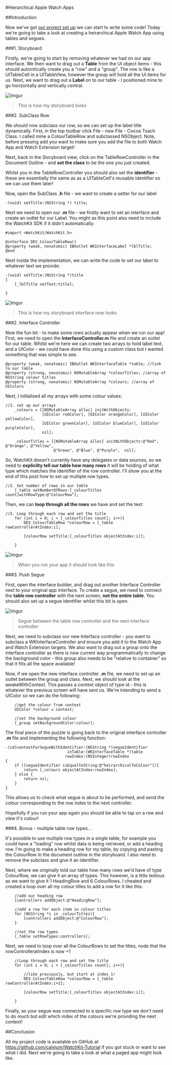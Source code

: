 #Hierarchical Apple Watch Apps

##Introduction

Now we've got [our project set up](#) we can start to write some code! Today we're going to take a look at creating a heirarchical Apple Watch App using tables and segues. 

###1. Storyboard

Firstly, we're going to start by removing whatever we had on our app interface. We then want to drag out a **Table** from the UI object items - this should automtically create you a "row" and a "group". The row is like a UITableCell in a UITableVIew, however the group will hold all the UI items for us. Next, we want to drag out a **Label** on to our table - I positioned mine to go horizontally and vertically central.

![Imgur](http://i.imgur.com/yksF7Rq.png)
> This is how my storyboard looks

###2. SubClass Row

We should now subclass our row, so we can set up the label title dynamically. First, in the top toolbar click File - new File - Cocoa Toach Class. I called mine a ColourTableRow and subclassed NSObject. Note, before pressing add you want to make sure you add the file to both Watch App and Watch Extension target!

Next, back in the Storyboard view, click on the TableRowController in the Document Outline - and **set the class** to be the one you just created.

Whilst you in the TableRowController you should also set the **identifier** - these are essentially the same as as a UITableCell's reusable identifier so we can use them later!

Now, open the SubClass **.h** file - we want to create a setter for our label

```obj-c
-(void) setTitle:(NSString *) title;
```

Next we need to open our **.m** file - we firstly want to set an interface and create an outlet for our Label. You might as this point also need to include the WatchKit SDK if it didn't automatically:

```obj-c
#import <WatchKit/WatchKit.h>

@interface DEV_ColourTableRow()
@property (weak, nonatomic) IBOutlet WKInterfaceLabel *lblTitle;
@end
```

Next inside the implementation, we can write the code to set our label to whatever text we provide:

```obj-c
-(void) setTitle:(NSString *)title
{
    [_lblTitle setText:title];
    
}
```

![Imgur](http://i.imgur.com/yR2Va5U.png)
> This is how my storyboard interface now looks

###2. Interface Controller

Now the fun bit - to make some rows actually appear when we run our app! First, we need to open the **InterfaceController.m** file and create an outlet for our table. Whilst we're here we can create two arrays to hold label text, and a UIColor - we could have done this using a custom class but I wanted something that was simple to see.

```obj-c
@property (weak, nonatomic) IBOutlet WKInterfaceTable *table; //link to our table
@property (strong, nonatomic) NSMutableArray *colourTitles; //array of NSString colour titles
@property (strong, nonatomic) NSMutableArray *colours; //array of UIColors
```

Next, I initialised all my arrays with some colour values:

```obj-c
//1. set up our arrays
    _colours = [[NSMutableArray alloc] initWithObjects:
                [UIColor redColor], [UIColor orangeColor], [UIColor yellowColor],
                [UIColor greenColor], [UIColor blueColor], [UIColor purpleColor],
                nil];
    
    _colourTitles = [[NSMutableArray alloc] initWithObjects:@"Red", @"Orange", @"Yellow",
                     @"Green", @"Blue", @"Purple",  nil];
```

So, WatchKit doesn't currently have any delegates or data sources, so we need to **explicilty tell our table how many rows** it will be holding of what type which matches the identifier of the row controller. I'll show you at the end of this post how to set up multiple row types.

```obj-c
//2. Set number of rows in our table
    [_table setNumberOfRows:[_colourTitles count]withRowType:@"ColourRow"];
```

Then, we can **loop through all the rows** we have and set the text:

```obj-c
//3. Loop through each row and set the title
    for (int i = 0; i < [_colourTitles count]; i++){
        DEV_ColourTableRow *colourRow = [_table rowControllerAtIndex:i];
        
        [colourRow setTitle:[_colourTitles objectAtIndex:i]];
        
    }
```

![Imgur](http://i.imgur.com/gzW7EZ3.png)
> When you run your app it should look like this

###3. Push Segue

First, open the interface builder, and drag out another Interface Controller next to your original app interface. To create a segue, we need to connect the **table row controller** with the next screen, **not the entire table**. You should also set up a segue identifier whilst this bit is open.

![Imgur](http://i.imgur.com/2y45iFA.png)
> Segue between the table row controller and the next interface controller

Next, we need to subclass our new Interface controller - you want to subclass a WKInterfaceController and ensure you add it to the Watch App and Watch Extension targets. We also want to drag out a group onto the interface controller as there is now current way programmatically to change the background color - this group also needs to be "relative to container" so that it fills all the space available!

Now, if we open the new interface controller **.m** file, we need to set up an outlet between the group and class. Next, we should look at the awakeWithContext. This passes a context object of type id - this is whatever the previous screen will have sent us. We're intending to send a UIColor so we can do the following:

```obj-c
    //get the colour from context
    UIColor *colour = context;
    
    //set the background colour
    [_group setBackgroundColor:colour];
```

The final piece of the puzzle is going back to the original interface controller **.m** file and implementing the following function:

```obj-c
-(id)contextForSegueWithIdentifier:(NSString *)segueIdentifier 
                           inTable:(WKInterfaceTable *)table 
                          rowIndex:(NSInteger)rowIndex
{
    if ([segueIdentifier isEqualToString:@"heirarchicalToColour"]){
        return [_colours objectAtIndex:rowIndex];
    } else {
        return nil;
    }
}
```

This allows us to check what segue is about to be performed, and send the colour corresponding to the row index to the next controller. 

Hopefully if you run your app again you should be able to tap on a row and view it's colour!

###4. Bonus - multiple table row types...

It's possible to use multiple row types in a single table, for example you could have a "loading" row whilst data is being retrieved, or add a heading row. I'm going to make a heading row for my table, by copying and pasting the ColourRow in the document outline in the storyboard. I also need to remove the subclass and give it an identifier.

Next, where we originally told our table how many rows we'd have of type ColourRow, we can give it an array of types. This however, is a little tedious as we want to give it 1 HeadingRow and 6 ColourRows. I cheated and created a loop over all my colour titles to add a row for it like this:

```obj-c
    //add our heading row
    [controllers addObject:@"HeadingRow"];
    
    //add a row for each item in colour titles
    for (NSString *i in _colourTitles){
        [controllers addObject:@"ColourRow"];
    }
    
    //set the row types
    [_table setRowTypes:controllers];
```

Next, we need to loop over all the ColourRows to set the titles, node that the rowControlleratIndex is now +1

```obj-c
    //Loop through each row and set the title
    for (int i = 0; i < [_colourTitles count]; i++){
        
        //like previously, but start at index 1!
        DEV_ColourTableRow *colourRow = [_table rowControllerAtIndex:i+1];
        
        [colourRow setTitle:[_colourTitles objectAtIndex:i]];
        
    }
```

Finally, as your segue was connected to a specific row type we don't need to do much but edit which index of the colours we're providing the next context!

##Conclusion

All my project code is available on GitHub at https://github.com/calvium/WatchKit-Tutorial if you got stuck or want to see what I did. Next we're going to take a look at what a paged app might look like.
